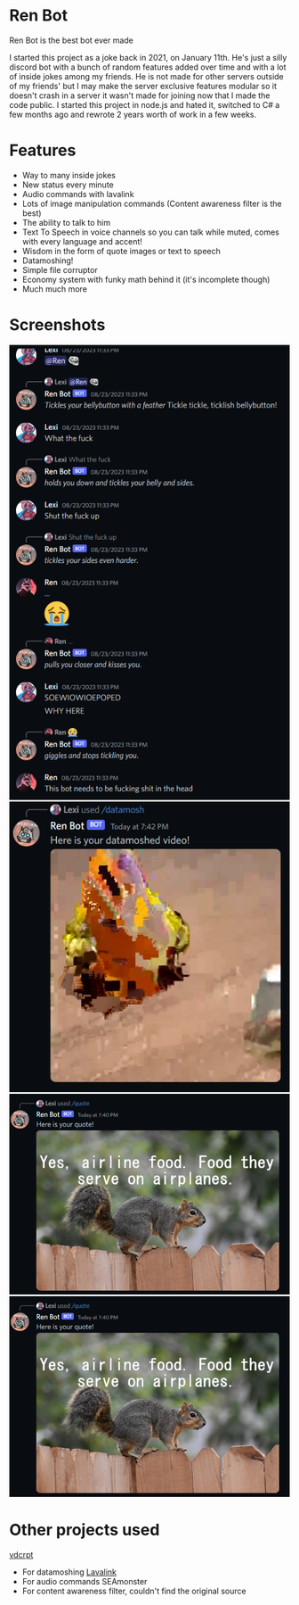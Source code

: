 # Ren Bot
Ren Bot is the best bot ever made

I started this project as a joke back in 2021, on January 11th. He's just a silly discord bot with a bunch of random features added over time and with a lot of inside jokes among my friends. 
He is not made for other servers outside of my friends' but I may make the server exclusive features modular so it doesn't crash in a server it wasn't made for joining now that I made the code public.
I started this project in node.js and hated it, switched to C# a few months ago and rewrote 2 years worth of work in a few weeks.

# Features
- Way to many inside jokes
- New status every minute
- Audio commands with lavalink
- Lots of image manipulation commands (Content awareness filter is the best)
- The ability to talk to him
- Text To Speech in voice channels so you can talk while muted, comes with every language and accent!
- Wisdom in the form of quote images or text to speech
- Datamoshing!
- Simple file corruptor
- Economy system with funky math behind it (it's incomplete though)
- Much much more

# Screenshots
![Talking to him](.assets/talky.png)
![Datamoshing](.assets/datamosh.png)
![Quote generator](.assets/quotes.png)
![Corruptor](.assets/quotes.png)

# Other projects used
[vdcrpt](https://github.com/branchpanic/vdcrpt)
- For datamoshing
[Lavalink](https://github.com/lavalink-devs/Lavalink)
- For audio commands
SEAmonster
- For content awareness filter, couldn't find the original source
